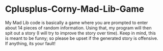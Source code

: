 # Cplusplus-Corny-Mad-Lib-Game

My Mad Lib code is basically a game where you are prompted to enter about 14 pieces of random information. Using that, my program will then spit out a story (I will try to improve the story over time). Keep in mind, this is meant to be funny; so please be upset if the generated story is offensive. If anything, its your fault!
